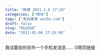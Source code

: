 ```yaml
---
title: "微博 2011.2.6 17:19"
categories: ["嘀咕"]
tags: ["来自微博 weibo.com"]
draft: false
slug: "KEpGbQ"
date: "2011-02-06 17:19:00"
---
```


<p>我试着给你另外一个手机发消息&hellip;&hellip; O网页链接 ​​​​</p>

